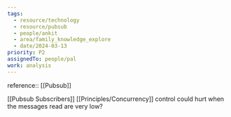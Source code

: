 ```yaml
---
tags:
  - resource/technology
  - resource/pubsub
  - people/ankit
  - area/family_knowledge_explore
  - date/2024-03-13
priority: P2
assignedTo: people/pal
work: analysis
---
```


reference:: [[Pubsub]]

[[Pubsub Subscribers]] [[Principles/Concurrency]] control could hurt when the messages read are very low?
